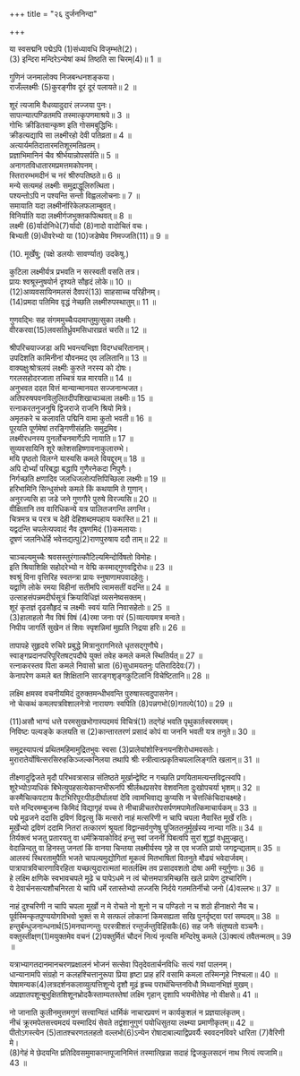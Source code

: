 +++
title = "२६ दुर्जननिन्दा"

+++
  
या स्वसद्मनि पद्मेऽपि (1)संध्यावधि विजृम्भते(2)।  
(3) इन्दिरा मन्दिरेऽन्येषां कथं तिष्ठति सा चिरम्(4)॥ 1 ॥  
  
[^1]: संध्याकालपर्यन्तम्.

[^2]: विराजते.

[^3]: लक्ष्मीः.

[^4]: स्थिरा.

गुणिनं जनमालोक्य निजबन्धनशङ्कया।  
राजँल्लक्ष्मीः (5)कुरङ्गीव दूरं दूरं पलायते॥ 2 ॥  
  
[^5]: मृगीव.

शूरं त्यजामि वैधव्यादुदारं लज्जया पुनः।  
सापत्न्यात्पण्डितमपि तस्मात्कृपणमाश्रये॥ 3 ॥  
गोभिः क्रीडितवान्कृष्ण इति गोसमबुद्धिभिः।  
क्रीडत्यद्यापि सा लक्ष्मीरहो देवी पतिव्रता॥ 4 ॥  
अत्यार्यमतिदातारमतिशूरमतिव्रतम्।  
प्रज्ञाभिमानिनं चैव श्रीर्भयान्नोपसर्पति॥ 5 ॥  
अनागतविधातारमप्रमत्तमकोपनम्।  
स्तिरारम्भमदीनं च नरं श्रीरुपतिष्ठते॥ 6 ॥  
मन्ये सत्यमहं लक्ष्मीः समुद्राद्धूलिरुत्थिता।  
पश्यन्तोऽपि न पश्यन्ति सन्तो विह्वललोचनाः॥ 7 ॥  
समायाति यदा लक्ष्मीर्नारिकेलफलाम्बुवत्।  
विनिर्याति यदा लक्ष्मीर्गजभुक्तकपित्थवत्॥ 8 ॥  
लक्ष्मी (6)र्यादोनिधे(7)र्यादो (8)नादो वादोचितं वचः।  
बिभ्यती (9)धीवरेभ्यो या (10)जडेष्वेव निमज्जति(11)॥ 9 ॥  
  
[^6]: समुद्रस्य.

[^7]: जलजन्तुः.

[^8]: अदो वचो वादोचितं न.

[^9]: कैवर्तेभ्यः; [पक्षे] बुद्धिश्रेष्ठेभ्यः.

(10. मूर्खेषु; (पक्षे डलयोः सावर्ण्यात्) उदकेषु.)  
[^11]: अन्तर्गच्छति; [पक्षे] सुस्थिरं तिष्ठति.

कुटिला लक्ष्मीर्यत्र प्रभवति न सरस्वती वसति तत्र।  
प्रायः श्वश्रूस्नुषयोर्न दृश्यते सौहृदं लोके॥ 10 ॥  
(12)अव्यवसायिनमलसं दैवपरं(13) साहसाच्च परिहीनम्।  
(14)प्रमदा पतिमिव वृद्धं नेच्छति लक्ष्मीरुपस्थातुम्॥ 11 ॥  
  
[^12]: अनुद्योगिनम्.

[^13]: नियतिपरम्.

[^14]: तरुणस्त्री.

गुणवद्भिः सह संगममुच्चैःपदमाप्तुमुत्सुका लक्ष्मीः।  
वीरकरवा(15)लवसतिर्ध्रुवमसिधाराव्रतं चरति॥ 12 ॥  
  
[^15]: खङ्गः.

श्रीपरिचयाज्जडा अपि भवन्त्यभिज्ञा विदग्धचरितानाम्।  
उपदिशति कामिनीनां यौवनमद एव ललितानि॥ 13 ॥  
वाक्यक्षुःश्रोत्रलयं लक्ष्मीः कुरुते नरस्य को दोषः।  
गरलसहोदरजाता तच्चित्रं यन्न मारयति॥ 14 ॥  
अनुभवत ददत वित्तं मान्यान्मानयत सज्जनान्भजत।  
अतिपरुषपवनविलुलितदीपशिखाचञ्चला लक्ष्मीः॥ 15 ॥  
रत्नाकरतनुजनुषि द्विजराजे राजनि श्रियो मित्रे।  
अमृतकरे च कलावति पद्मिनि वामा कुतो भवती॥ 16 ॥  
पूरयति पूर्णमेषां तरङ्गिणीसंहतिः समुद्रमिव।  
लक्ष्मीरधनस्य पुनर्लोचनमार्गेऽपि नायाति॥ 17 ॥  
सुव्यवसायिनि शूरे क्लेशसहिष्णावनाकुलारम्भे।  
मयि पृष्ठतो विलग्ने यास्यसि कमले वियद्दूरम्॥ 18 ॥  
अपि दोर्भ्यां परिबद्धा बद्धापि गुणैरनेकदा निपुणैः।  
निर्गच्छति क्षणादिव जलधिजलोत्पत्तिपिच्छिला लक्ष्मीः॥ 19 ॥  
हरिभामिनि सिन्धुसंभवे कमले किं कथयामि ते गुणान्।  
अनुरज्यसि हा जडे जने गुणगौरे पुरुषे विरज्यसि॥ 20 ॥  
वीक्षितानि तव वारिधिकन्ये यत्र पालितजगन्ति लगन्ति।  
चित्रमत्र च परत्र च देही देहिशब्दमपहाय यकास्ति॥ 21 ॥  
यद्वदन्ति चपलेत्यपवादं नैव दूषणमिदं (1)कमलायाः।  
दूषणं जलनिधेर्हि भवेत्तद्यत्पु(2)राणपुरुषाय ददौ ताम्॥ 22 ॥  
  
[^1]: लक्ष्म्याः.

[^2]: नारायणाय; [पक्षे] वृद्धाय.

चाञ्चल्यमुच्चैः श्रवसस्तुरंगात्कौटिल्यमिन्दोर्विषतो विमोहः।  
इति श्रियाशिक्षि सहोदरेभ्यो न वेद्मि कस्माद्गुणवद्विरोधः॥ 23 ॥  
श्वश्रूं विना वृत्तिरिह स्वतन्त्रा प्रायः स्नुषाणामपवादहेतुः।  
यद्वाणि लोके रमया विहीनां सतीमपि त्वामसतीं वदन्ति॥ 24 ॥  
उत्साहसंपन्नमदीर्घसूत्रं क्रियाविधिज्ञं व्यसनेष्वसक्तम्।  
शूरं कृतज्ञं दृढसौहृदं च लक्ष्मीः स्वयं याति निवासहेतोः॥ 25 ॥  
(3)हालाहलो नैव विषं विषं (4)रमा जनाः परं (5)व्यत्ययमत्र मन्वते।  
निपीय जागर्ति सुखेन तं शिवः स्पृशन्निमां मुह्यति निद्रया हरिः॥ 26 ॥  
  
[^3]: विषभेदः.

[^4]: लक्ष्मीः.

[^5]: विपरीतभावम्.

तापापहे सुहृदये रुचिरे प्रबुद्धे मित्रानुरागनिरते धृतसद्गुणौघे।  
स्वाङ्गप्रदानपरिपूरितषट्पदौघे युक्तं तवेह कमले कमले स्थितिर्यत्॥ 27 ॥  
रत्नाकरस्तव पिता कमले निवासो भ्राता (6)सुधामयतनुः पतिरादिदेवः(7)।  
केनापरेण कमले बत शिक्षितानि सारङ्गशृङ्गकुटिलानि विचेष्टितानि॥ 28 ॥  
  
[^6]: चन्द्रः.

[^7]: नारायणः.

लक्ष्मि क्षमस्व वचनीयमिदं दुरुक्तमन्धीभवन्ति पुरुषास्त्वदुपासनेन।  
नो चेत्कथं कमलपत्रविशालनेत्रो नारायणः स्वपिति (8)पन्नगभो(9)गतल्पे(10)॥ 29 ॥  
  
[^8]: सर्पः.

[^9]: शरीरम्.

[^10]: शय्यायाम्.

(11)असौ भाग्यं धत्ते परमसुखभोगास्पदमयं विचित्रं(1) तद्गेहं भवति पृथुकार्तस्वरमयम्।  
निविष्टः पल्यङ्के कलयति स (2)कान्तारतरणं प्रसादं कोपं वा जननि भवती यत्र तनुते॥ 30 ॥  
  
[^11]: हे जननि, भवती यत्र यस्मिन्पुरुषे प्रसादं तनुते करोत्यसौ पुरुषो भाग्यमैश्वर्यं धत्ते. यत्र कोपं तनुते सोऽसौभाग्यं सौभाग्याभावं धत्ते. अयं प्रसादविषयः परमसुखबोगानामास्पदम्. अयं कोपविषयः परमत्यन्तमसुखभोगास्पदम्. भवतीति शेषः.

[^1]: तस्य पूर्वोक्तस्य पुरुषस्य गेहं विविधचित्रयुक्तं तथा पृथु महत्कार्तस्वरं स्वर्णं तन्मयं भवति; [पक्षे] चित्ररहितं तथा पृथुकानां बालानामन्नाद्यभावप्रयुक्तेनार्तस्वरेण प्रचुरम्.

[^2]: स पूर्वोक्तः पुरुषः कान्ताया रतं रमणं तदेव रणं युद्धम्; [पक्षे] कान्तारं दुर्गमारण्यं तत्तरणं कलयति.

समुद्रस्यापत्यं प्रथितमहिमामुद्रितभुवः स्वसा (3)प्रालेयांशोस्त्रिनयनशिरोधामवसतेः।  
मुरारातेर्योषित्सरसिरुहकिञ्जल्कनिलया तथापि श्रीः स्त्रीत्वात्प्रकृतिचपलालिङ्गति खलान्॥ 31 ॥  
  
[^3]: चन्द्रस्य.

तीक्ष्णादुद्विजते मृदौ परिभवत्रासान्न संतिष्ठते मूर्खान्द्वेष्टि न गच्छति प्रणयितामत्यन्तविद्वत्स्वपि।  
शूरेभ्योऽप्यधिकं बिभेत्युपहसत्येकान्तभीरूनपि श्रीर्लब्धप्रसरेव वेशवनिता दुःखोपचर्या भृशम्॥ 32 ॥  
कस्मैचित्कपटाय कैटभिरिपूरःपीठदीर्घालयां देवि त्वामभिवाद्य कुप्यसि न चेत्तत्किंचिदाचक्ष्महे।  
यत्ते मन्दिरमम्बुजन्म किमिदं विद्यागृहं यच्च ते नीचान्नीचतरोपसर्पणमपामेतत्किमाचार्यकम्॥ 33 ॥  
पद्मे मूढजने ददासि द्रविणं विद्वत्सु किं मत्सरो नाहं मत्सरिणी न चापि चपला नैवास्ति मूर्खे रतिः।  
मूर्खेभ्यो द्रविणं ददामि नितरां तत्कारणं श्रूयतां विद्वान्सर्वगुणेषु पूजिततनुर्मूर्खस्य नान्या गतिः॥ 34 ॥  
तिर्यक्त्वं भजतु प्रतारयतु वा धर्मक्रियाकोविदं हन्तु स्वां जननीं पिबत्वपि सुरां शुद्धां वधूमुज्झतु।  
वेदान्निन्दतु वा हिनस्तु जनतां किं वानया चिन्तया लक्ष्मीर्यस्य गृहे स एव भजति प्रायो जगद्वन्द्यताम्॥ 35 ॥  
आलस्यं स्थिरतामुपैति भजते चापल्यमुद्योगितां मूकत्वं मितभाषितां वितनुते मौढ्यं भवेदार्जवम्।  
पात्रापात्रविचारणाविरहिता यच्छत्युदारात्मतां मातर्लक्ष्मि तव प्रसादवशतो दोषा अमी स्युर्गुणाः॥ 36 ॥  
हे लक्ष्मि क्षणिके स्वभावचपले मूढे च पापेऽधमे न त्वं चोत्तमपात्रमिच्छसि खले प्रायेण दुश्चारिणि।  
ये देवार्चनसत्यशौचनिरता ये चापि धर्मे रतास्तेभ्यो लज्जसि निर्दये गतमतिर्नीचो जनो (4)वल्लभः॥ 37 ॥  
  
[^4]: प्रियः.

नाहं दुश्चरिणी न चापि चपला मूर्खो न मे रोचते नो शूनो न च पण्डितो न च शठो हीनाक्षरो नैव च।  
पूर्वस्मिन्कृतपुण्ययोगविभवो भुक्तं स मे सत्फलं लोकानां किमसह्यता सखि पुनर्दृष्ट्वा परां सम्पदम्॥ 38 ॥  
हन्तुर्बन्धुजनान्धनार्थ(5)मनघान्गन्तुः परस्त्रीशतं रन्तुर्जन्तुविहिंसकैः(6) सह जनैः संतुष्यतो वञ्चनैः।  
वक्तुस्तीक्ष्‌ण(1)मयुक्तमेव वचनं (2)पक्तुर्मितं चौदनं नित्यं नृत्यसि मन्दिरेषु कमले (3)क्वत्यं तवैतन्मतम्॥ 39 ॥  
  
[^5]: निष्पापान्.

[^6]: प्राणिविघातकैः.

[^1]: अयोग्यम्.

[^2]: मितंपचम्. कृपणमिति भावः.

[^3]: किंप्रकारकम्.

यत्राभ्यागतदानमानचरणप्रक्षालनं भोजनं सत्सेवा पितृदेवतार्चनविधिः सत्यं गवां पालनम्।  
धान्यानामपि संग्रहो न कलहश्चित्तानुरूपा प्रिया हृष्टा प्राह हरिं वसामि कमला तस्मिन्गृहे निश्चला॥ 40 ॥  
येषामन्यक(4)लत्रदर्शनकलाव्युत्पत्तिशून्ये दृशौ मूढं हृच्च परार्थचिन्तनविधौ मिथ्यानभिज्ञं मुखम्।  
अप्रज्ञातपशून्बुभुक्षितशिशूनभ्रोदकैस्ताम्यतस्तेषां लक्ष्मि गृहान् दृशापि भयभीतेवेह नो वीक्षसे॥ 41 ॥  
  
[^4]: स्त्री.

नो जानाति कुलीनमुत्तमगुणं सत्त्वान्वितं धार्मिकं नाचारप्रवणं न कार्यकुशलं न प्रज्ञयालंकृतम्।  
नीचं क्रूरमपेतसत्त्वमदयं यस्मादियं सेवते तद्वंशानुगुणं पयोधिसुतया लक्ष्म्या प्रमाणीकृतम्॥ 42 ॥  
पीतोऽगस्त्येन (5)तातश्चरणतलहतो वल्लभो(6)ऽन्येन रोषादाबाल्याद्विप्रवर्यैः स्ववदनविवरे धारिता (7)वैरिणी मे।  
(8)गेहं मे छेदयन्ति प्रतिदिवसमुमाकान्तपूजानिमित्तं तस्मात्खिन्ना सदाहं द्विजकुलसदनं नाथ नित्यं त्यजामि॥ 43 ॥  
[^5]: समुद्रः.

[^6]: भृगुणा.

[^7]: सरस्वती.

[^8]: कमलम्.
